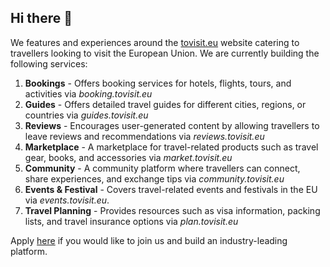 ## Hi there 👋

We features and experiences around the [tovisit.eu](https://tovisit.eu) website catering to travellers looking to visit the European Union. We are currently building the following services:
1. **Bookings** - Offers booking services for hotels, flights, tours, and activities via _booking.tovisit.eu_ 
2. **Guides** - Offers detailed travel guides for different cities, regions, or countries via _guides.tovisit.eu_
3. **Reviews** - Encourages user-generated content by allowing travellers to leave reviews and recommendations via _reviews.tovisit.eu_
4. **Marketplace** - A marketplace for travel-related products such as travel gear, books, and accessories via _market.tovisit.eu_
5. **Community** - A community platform where travellers can connect, share experiences, and exchange tips via _community.tovisit.eu_
6. **Events & Festival** - Covers travel-related events and festivals in the EU via _events.tovisit.eu_.
7. **Travel Planning** - Provides resources such as visa information, packing lists, and travel insurance options via _plan.tovisit.eu_

Apply [here](https://forms.gle/UT93ydtULs3PBCav5) if you would like to join us and build an industry-leading platform.
